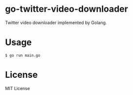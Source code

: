 # go-twitter-video-downloader

Twitter video downloader implemented by Golang.

# Usage

```
$ go run main.go
```

# License

MIT License
